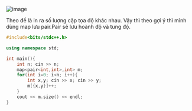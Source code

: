 ![image](https://github.com/Llam-a/Practice_Cpp/assets/115911041/1770d2e1-8290-4d1a-8cab-56344578a221)


Theo đề là in ra số lượng cặp tọa độ khác nhau. Vậy thì theo gợi ý thì mình dùng map lưu pair.Pair sẽ lưu hoành độ và tung độ.
```cpp
#include<bits/stdc++.h>

using namespace std;

int main(){
    int n; cin >> n;
    map<pair<int,int>,int> m;
    for(int i=0; i<n; i++){
        int x,y; cin >> x; cin >> y;
        m[{x,y}]++;
    }
    cout << m.size() << endl;
}
```
